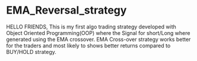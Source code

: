# EMA_Reversal_strategy

HELLO FRIENDS, This is my first algo trading strategy developed with Object Oriented Programming(OOP) where the Signal for short/Long where generated using the EMA crossover. EMA Cross-over strategy works better for the traders and most likely to shows better returns compared to BUY/HOLD strategy.
